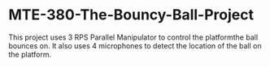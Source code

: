 # MTE-380-The-Bouncy-Ball-Project
This project uses 3 RPS Parallel Manipulator to control the platformthe ball bounces on. It also uses 4 microphones to detect the location of the ball on the platform.
